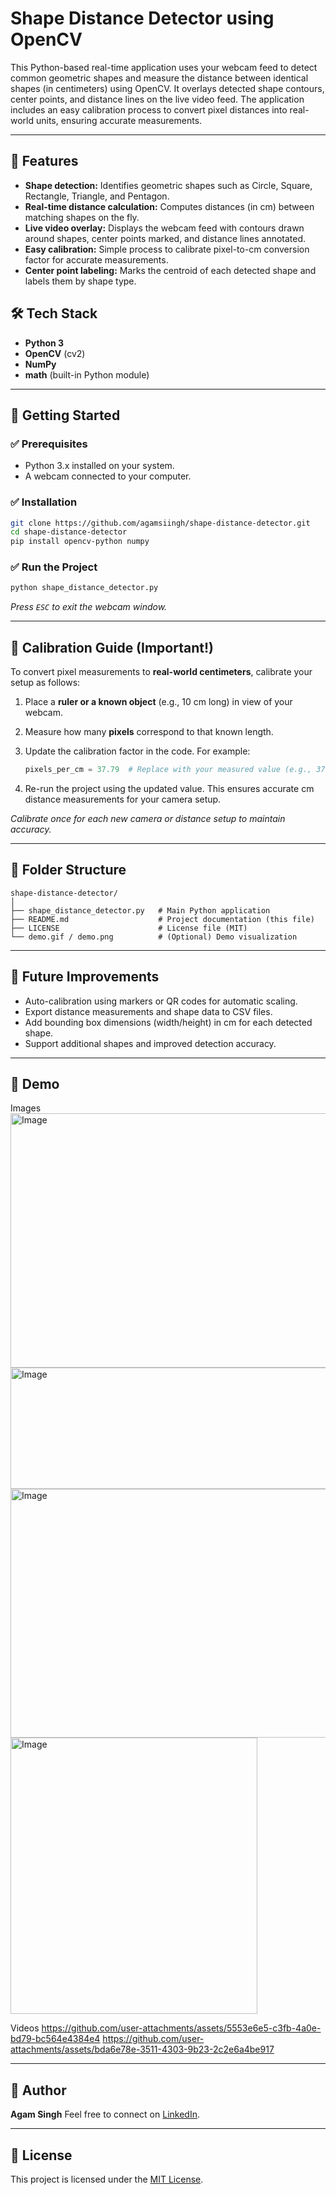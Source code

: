 
#  Shape Distance Detector using OpenCV

This Python-based real-time application uses your webcam feed to detect common geometric shapes and measure the distance between identical shapes (in centimeters) using OpenCV. It overlays detected shape contours, center points, and distance lines on the live video feed. The application includes an easy calibration process to convert pixel distances into real-world units, ensuring accurate measurements.

---

## 🎯 Features

* **Shape detection:** Identifies geometric shapes such as Circle, Square, Rectangle, Triangle, and Pentagon.
* **Real-time distance calculation:** Computes distances (in cm) between matching shapes on the fly.
* **Live video overlay:** Displays the webcam feed with contours drawn around shapes, center points marked, and distance lines annotated.
* **Easy calibration:** Simple process to calibrate pixel-to-cm conversion factor for accurate measurements.
* **Center point labeling:** Marks the centroid of each detected shape and labels them by shape type.

## 🛠️ Tech Stack

* **Python 3**
* **OpenCV** (cv2)
* **NumPy**
* **math** (built-in Python module)

---

## 🚀 Getting Started

### ✅ Prerequisites

* Python 3.x installed on your system.
* A webcam connected to your computer.

### ✅ Installation

```bash
git clone https://github.com/agamsiingh/shape-distance-detector.git
cd shape-distance-detector
pip install opencv-python numpy
```

### ✅ Run the Project

```bash
python shape_distance_detector.py
```

*Press `ESC` to exit the webcam window.*

---

## 🧪 Calibration Guide (Important!)

To convert pixel measurements to **real-world centimeters**, calibrate your setup as follows:

1. Place a **ruler or a known object** (e.g., 10 cm long) in view of your webcam.
2. Measure how many **pixels** correspond to that known length.
3. Update the calibration factor in the code. For example:

   ```python
   pixels_per_cm = 37.79  # Replace with your measured value (e.g., 377.9 px for 10 cm)
   ```
4. Re-run the project using the updated value. This ensures accurate cm distance measurements for your camera setup.

*Calibrate once for each new camera or distance setup to maintain accuracy.*

---

## 📂 Folder Structure

```
shape-distance-detector/
│
├── shape_distance_detector.py   # Main Python application
├── README.md                    # Project documentation (this file)
├── LICENSE                      # License file (MIT)
└── demo.gif / demo.png          # (Optional) Demo visualization
```

---

## 🧠 Future Improvements

* Auto-calibration using markers or QR codes for automatic scaling.
* Export distance measurements and shape data to CSV files.
* Add bounding box dimensions (width/height) in cm for each detected shape.
* Support additional shapes and improved detection accuracy.

---

## 📸 Demo
Images 
<img width="597" height="407" alt="Image" src="https://github.com/user-attachments/assets/a9b24fcf-7d39-4b0a-a8df-4fbfa703c03d" />
<img width="609" height="194" alt="Image" src="https://github.com/user-attachments/assets/6566740e-313c-4daf-b50a-355ac6fbf2db" />
<img width="604" height="398" alt="Image" src="https://github.com/user-attachments/assets/840aa474-6f69-4c64-aa18-82837acd2317" />
<img width="395" height="442" alt="Image" src="https://github.com/user-attachments/assets/9139240f-dc1d-4eaf-892d-5e53db5048ea" />

Videos
https://github.com/user-attachments/assets/5553e6e5-c3fb-4a0e-bd79-bc564e4384e4
https://github.com/user-attachments/assets/bda6e78e-3511-4303-9b23-2c2e6a4be917


---

## 👤 Author

**Agam Singh**
Feel free to connect on [LinkedIn](https://www.linkedin.com/in/agam-singh-b34310246/).

---

## 📄 License

This project is licensed under the [MIT License](LICENSE).

